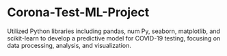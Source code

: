# Corona-Test-ML-Project
Utilized Python libraries including pandas, num Py, seaborn, matplotlib, and scikit-learn to develop a predictive model for COVID-19 testing, focusing on data processing, analysis, and visualization.

